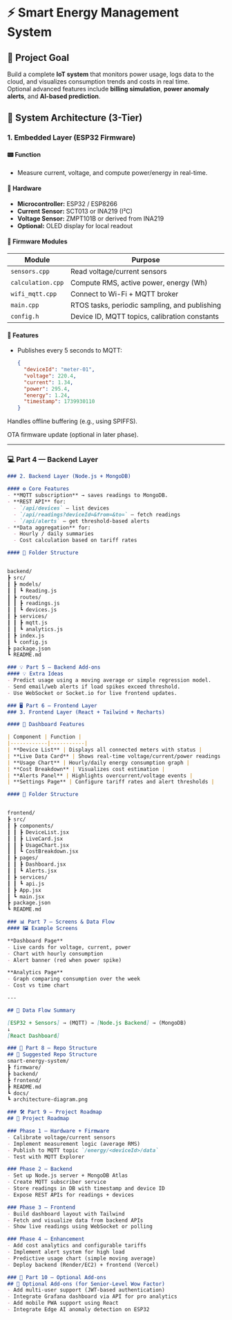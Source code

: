 # ⚡️ Smart Energy Management System

## 🎯 Project Goal
Build a complete **IoT system** that monitors power usage, logs data to the cloud, and visualizes consumption trends and costs in real time.  
Optional advanced features include **billing simulation**, **power anomaly alerts**, and **AI-based prediction**.

## 🧱 System Architecture (3-Tier)

### 1. Embedded Layer (ESP32 Firmware)

#### 📟 Function
- Measure current, voltage, and compute power/energy in real-time.

#### 🔧 Hardware
- **Microcontroller:** ESP32 / ESP8266  
- **Current Sensor:** SCT013 or INA219 (I²C)  
- **Voltage Sensor:** ZMPT101B or derived from INA219  
- **Optional:** OLED display for local readout  

#### 🧩 Firmware Modules

| Module | Purpose |
|--------|----------|
| `sensors.cpp` | Read voltage/current sensors |
| `calculation.cpp` | Compute RMS, active power, energy (Wh) |
| `wifi_mqtt.cpp` | Connect to Wi-Fi + MQTT broker |
| `main.cpp` | RTOS tasks, periodic sampling, and publishing |
| `config.h` | Device ID, MQTT topics, calibration constants |

#### 🔁 Features
- Publishes every 5 seconds to MQTT:
  ```json
  {
    "deviceId": "meter-01",
    "voltage": 220.4,
    "current": 1.34,
    "power": 295.4,
    "energy": 1.24,
    "timestamp": 1739930110
  }


Handles offline buffering (e.g., using SPIFFS).

OTA firmware update (optional in later phase).



---

### 💻 **Part 4 — Backend Layer**
```markdown
### 2. Backend Layer (Node.js + MongoDB)

#### ⚙️ Core Features
- **MQTT subscription** → saves readings to MongoDB.  
- **REST API** for:
  - `/api/devices` — list devices  
  - `/api/readings?deviceId=&from=&to=` — fetch readings  
  - `/api/alerts` — get threshold-based alerts  
- **Data aggregation** for:
  - Hourly / daily summaries  
  - Cost calculation based on tariff rates  

#### 🧩 Folder Structure


backend/
┣ src/
┃ ┣ models/
┃ ┃ ┗ Reading.js
┃ ┣ routes/
┃ ┃ ┣ readings.js
┃ ┃ ┗ devices.js
┃ ┣ services/
┃ ┃ ┣ mqtt.js
┃ ┃ ┗ analytics.js
┃ ┣ index.js
┃ ┗ config.js
┣ package.json
┗ README.md

### 💡 Part 5 — Backend Add-ons
#### 💡 Extra Ideas
- Predict usage using a moving average or simple regression model.  
- Send email/web alerts if load spikes exceed threshold.  
- Use WebSocket or Socket.io for live frontend updates.

### 🖥 Part 6 — Frontend Layer
### 3. Frontend Layer (React + Tailwind + Recharts)

#### 🎨 Dashboard Features

| Component | Function |
|------------|-----------|
| **Device List** | Displays all connected meters with status |
| **Live Data Card** | Shows real-time voltage/current/power readings |
| **Usage Chart** | Hourly/daily energy consumption graph |
| **Cost Breakdown** | Visualizes cost estimation |
| **Alerts Panel** | Highlights overcurrent/voltage events |
| **Settings Page** | Configure tariff rates and alert thresholds |

#### 🧩 Folder Structure


frontend/
┣ src/
┃ ┣ components/
┃ ┃ ┣ DeviceList.jsx
┃ ┃ ┣ LiveCard.jsx
┃ ┃ ┣ UsageChart.jsx
┃ ┃ ┗ CostBreakdown.jsx
┃ ┣ pages/
┃ ┃ ┣ Dashboard.jsx
┃ ┃ ┗ Alerts.jsx
┃ ┣ services/
┃ ┃ ┗ api.js
┃ ┣ App.jsx
┃ ┗ main.jsx
┣ package.json
┗ README.md

### 📊 Part 7 — Screens & Data Flow
#### 🖼 Example Screens

**Dashboard Page**
- Live cards for voltage, current, power  
- Chart with hourly consumption  
- Alert banner (red when power spike)

**Analytics Page**
- Graph comparing consumption over the week  
- Cost vs time chart  

---

## 🧩 Data Flow Summary

[ESP32 + Sensors] → (MQTT) → [Node.js Backend] → (MongoDB)
↓
[React Dashboard]

### 📁 Part 8 — Repo Structure
## 🚀 Suggested Repo Structure
smart-energy-system/
┣ firmware/
┣ backend/
┣ frontend/
┣ README.md
┗ docs/
┗ architecture-diagram.png

### 🛠 Part 9 — Project Roadmap
## 🧭 Project Roadmap

### Phase 1 – Hardware + Firmware
- Calibrate voltage/current sensors  
- Implement measurement logic (average RMS)  
- Publish to MQTT topic `/energy/<deviceId>/data`  
- Test with MQTT Explorer  

### Phase 2 – Backend
- Set up Node.js server + MongoDB Atlas  
- Create MQTT subscriber service  
- Store readings in DB with timestamp and device ID  
- Expose REST APIs for readings + devices  

### Phase 3 – Frontend
- Build dashboard layout with Tailwind  
- Fetch and visualize data from backend APIs  
- Show live readings using WebSocket or polling  

### Phase 4 – Enhancement
- Add cost analytics and configurable tariffs  
- Implement alert system for high load  
- Predictive usage chart (simple moving average)  
- Deploy backend (Render/EC2) + frontend (Vercel)

### 🧠 Part 10 — Optional Add-ons
## 🧠 Optional Add-ons (for Senior-Level Wow Factor)
- Add multi-user support (JWT-based authentication)  
- Integrate Grafana dashboard via API for pro analytics  
- Add mobile PWA support using React  
- Integrate Edge AI anomaly detection on ESP32  
